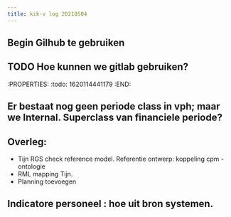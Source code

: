 ```yaml
---
title: kik-v log 20210504
---
```


## Begin Gilhub  te gebruiken
## TODO Hoe kunnen we gitlab gebruiken?
:PROPERTIES:
:todo: 1620114441179
:END:
## Er bestaat nog geen periode class in vph; maar we Internal. Superclass van financiele periode?
## Overleg: 
- Tijn RGS check reference model. Referentie ontwerp: koppeling cpm - ontologie
- RML mapping Tijn.
- Planning toevoegen
## Indicatore personeel : hoe uit bron systemen.
